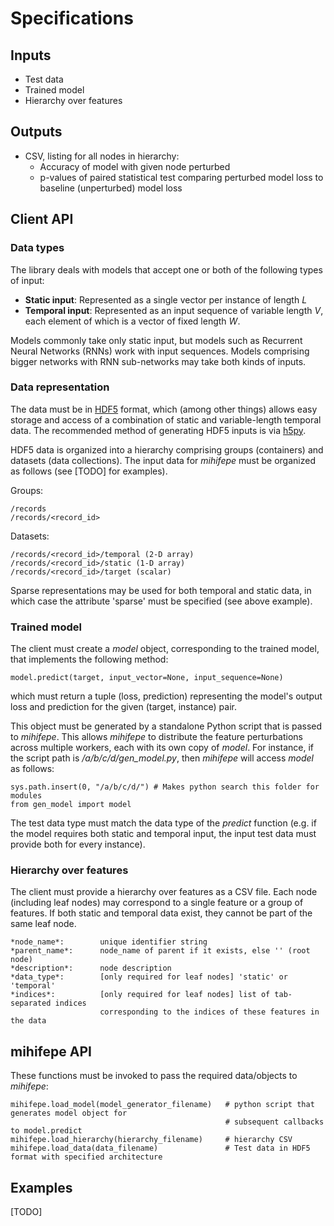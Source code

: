 Specifications
==============

Inputs
------
- Test data
- Trained model
- Hierarchy over features

Outputs
-------
- CSV, listing for all nodes in hierarchy:
    - Accuracy of model with given node perturbed
    - p-values of paired statistical test comparing perturbed model loss to baseline (unperturbed) model loss

Client API
----------

### Data types
The library deals with models that accept one or both of the following types of input:
- **Static input**: Represented as a single vector per instance of length *L*
- **Temporal input**: Represented as an input sequence of variable length *V*, each element of which is a vector of fixed length *W*.

Models commonly take only static input, but models such as Recurrent Neural Networks (RNNs) work with input sequences. Models comprising bigger networks with RNN sub-networks may take both kinds of inputs.

### Data representation
The data must be in [HDF5](https://support.hdfgroup.org/HDF5/) format, which (among other things) allows easy storage and access of a combination of static and variable-length temporal data. The recommended method of generating HDF5 inputs is via [h5py](http://docs.h5py.org/en/latest/index.html).

HDF5 data is organized into a hierarchy comprising groups (containers) and datasets (data collections).
The input data for *mihifepe* must be organized as follows (see [TODO] for examples).

Groups:

    /records
    /records/<record_id>

Datasets:

    /records/<record_id>/temporal (2-D array)
    /records/<record_id>/static (1-D array)
    /records/<record_id>/target (scalar)

Sparse representations may be used for both temporal and static data, in which case the attribute 'sparse' must be specified (see above example).

### Trained model
The client must create a *model* object, corresponding to the trained model, that implements the following method:

    model.predict(target, input_vector=None, input_sequence=None)

which must return a tuple (loss, prediction) representing the model's output loss and prediction
for the given (target, instance) pair.

This object must be generated by a standalone Python script that is passed to *mihifepe*. This allows *mihifepe* to distribute the feature perturbations across multiple workers, each with its own copy of *model*. For instance, if the script path is */a/b/c/d/gen_model.py*, then *mihifepe* will access *model* as follows:

    sys.path.insert(0, "/a/b/c/d/") # Makes python search this folder for modules
    from gen_model import model

The test data type must match the data type of the *predict* function (e.g. if the model requires both static and temporal input, the input test data must provide both for every instance).

### Hierarchy over features
The client must provide a hierarchy over features as a CSV file. Each node (including leaf nodes) may correspond to a single feature or a group of features. If both static and temporal data exist, they cannot be part of the same leaf node.

    *node_name*:        unique identifier string
    *parent_name*:      node_name of parent if it exists, else '' (root node)
    *description*:      node description
    *data_type*:        [only required for leaf nodes] 'static' or 'temporal'
    *indices*:          [only required for leaf nodes] list of tab-separated indices
                        corresponding to the indices of these features in the data

mihifepe API
------------

These functions must be invoked to pass the required data/objects to *mihifepe*:

    mihifepe.load_model(model_generator_filename)   # python script that generates model object for
                                                    # subsequent callbacks to model.predict
    mihifepe.load_hierarchy(hierarchy_filename)     # hierarchy CSV
    mihifepe.load_data(data_filename)               # Test data in HDF5 format with specified architecture

Examples
--------
[TODO]
